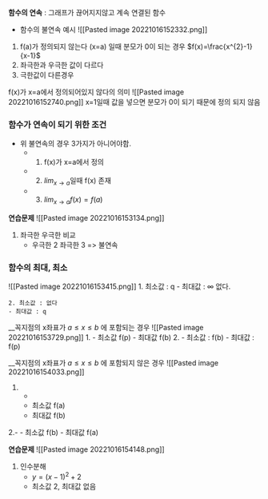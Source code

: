 __함수의 연속__ : 그래프가 끊어지지않고 계속 연결된 함수
- 함수의 불연속 예시
![[Pasted image 20221016152332.png]]
1. f(a)가 정의되지 않는다 (x=a) 일때 분모가 0이 되는 경우 $f(x)=\frac{x^{2}-1}{x-1}$
2. 좌극한과 우극한 값이 다르다
3. 극한값이 다른경우

f(x)가 x=a에서 정의되어있지 않다의 의미
![[Pasted image 20221016152740.png]]
x=1일때 값을 넣으면 분모가 0이 되기 때문에 정의 되지 않음

### 함수가 연속이 되기 위한 조건
- 위 불연속의 경우 3가지가 아니어야함.
	- 1. f(x)가 x=a에서 정의
	- 2. $\displaystyle lim_{x\to a}$일때 f(x) 존재
	- 3. $\displaystyle lim_{x\to a}f(x)=f(a)$

__연습문제__
![[Pasted image 20221016153134.png]]
1. 좌극한 우극한 비교
	- 우극한 2 좌극한 3 => 불연속

### 함수의 최대, 최소
![[Pasted image 20221016153415.png]]
	1. 최소값 : q
	- 최대값 : $\infty$ 없다.

	2. 최소값 : 없다
	- 최대값 : q

__꼭지점의 x좌표가 $a\le x\le b$  에 포함되는 경우
![[Pasted image 20221016153729.png]]
1. 
	- 최소값 f(p)
	- 최대값 f(b)
2.
	- 최소값 : f(b)
	- 최대값 : f(p)

__꼭지점의 x좌표가 $a\le x\le b$  에 포함되지 않은 경우 
![[Pasted image 20221016154033.png]]
1. - 
	- 최소값 f(a)
	- 최대값 f(b)

2.-
	- 최소값 f(b)
	- 최대값 f(a)

__연습문제__
![[Pasted image 20221016154148.png]]
1. 인수분해
	- $y=(x-1)^{2}+2$
	- 최소값 2, 최대값 없음